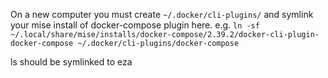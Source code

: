 On a new computer you must create `~/.docker/cli-plugins/` and symlink your mise install of docker-compose plugin here.
e.g. `ln -sf ~/.local/share/mise/installs/docker-compose/2.39.2/docker-cli-plugin-docker-compose ~/.docker/cli-plugins/docker-compose`

ls should be symlinked to eza 
